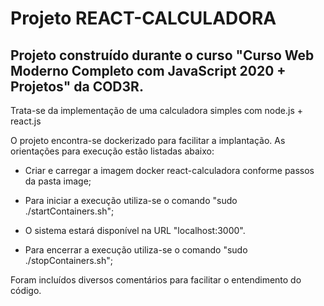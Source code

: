 # Projeto REACT-CALCULADORA

## Projeto construído durante o curso "Curso Web Moderno Completo com JavaScript 2020 + Projetos" da COD3R.

Trata-se da implementação de uma calculadora simples com node.js + react.js

O projeto encontra-se dockerizado para facilitar a implantação. As orientações para execução estão listadas abaixo:

- Criar e carregar a imagem docker react-calculadora conforme passos da pasta image;

- Para iniciar a execução utiliza-se o comando "sudo ./startContainers.sh";

- O sistema estará disponível na URL "localhost:3000".

- Para encerrar a execução utiliza-se o comando "sudo ./stopContainers.sh";

Foram incluídos diversos comentários para facilitar o entendimento do código.
